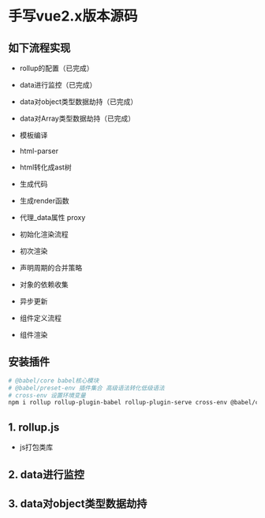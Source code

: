 # 手写vue2.x版本源码

## 如下流程实现
- rollup的配置（已完成）
- data进行监控（已完成）
- data对object类型数据劫持（已完成）
- data对Array类型数据劫持（已完成）

- 模板编译
- html-parser
- html转化成ast树
- 生成代码
- 生成render函数
- 代理_data属性 proxy
- 初始化渲染流程
- 初次渲染
- 声明周期的合并策略
- 对象的依赖收集
- 异步更新
- 组件定义流程
- 组件渲染

## 安装插件

```sh
# @babel/core babel核心模块
# @babel/preset-env 插件集合 高级语法转化低级语法
# cross-env 设置环境变量
npm i rollup rollup-plugin-babel rollup-plugin-serve cross-env @babel/core @babel/preset-env 
```

## 1. rollup.js

- js打包类库

## 2. data进行监控


## 3. data对object类型数据劫持




